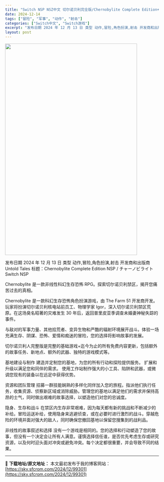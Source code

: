 ```yaml
---
title: "Switch NSP NSZ中文 切尔诺贝利完全版/Chernobylite Complete Edition+更新1.1"
date: 2024-12-14
tags: ["冒险", "军事", "动作", "射击"]
categories: ["Switch中文", "Switch游戏"]
excerpt: "发布日期 2024 年 12 月 13 日 类型 动作,冒险,角色扮演,射击 开发商和出版商 Untold Tales 标题：Chernobylite Complete Edition NSP / チャーノビライト Switch NSP Chernobylite 是一款非线性科幻生存恐怖 RPG。探&hellip;"
layout: post
---
```


<img class="aligncenter size-full wp-image-99302" src="https://sky.sfcrom.com/wp-content/uploads/2024/12/2024121406514546.webp" alt="" width="432" height="692" />

发布日期 2024 年 12 月 13 日
类型 动作,冒险,角色扮演,射击
开发商和出版商 Untold Tales
标题：Chernobylite Complete Edition NSP / チャーノビライト Switch NSP

Chernobylite 是一款非线性科幻生存恐怖 RPG。探索切尔诺贝利禁区，揭开您痛苦过去的真相。

Chernobylite 是一款科幻生存恐怖角色扮演游戏，由 The Farm 51 开发商开发。玩家将扮演切尔诺贝利核电站前员工、物理学家 Igor，深入切尔诺贝利禁区荒原。在这场臭名昭著的灾难发生 30 年后，返回普里皮亚季调查未婚妻神秘失踪的事件。

与敌对的军事力量、其他拾荒者、变异生物和严酷的辐射环境展开战斗。体验一场充满生存、阴谋、恐怖、爱情和痴迷的冒险，您的选择将影响故事的发展。

切尔诺贝利人完整版是完整的基础游戏+迄今为止的所有免费内容更新，包括额外的故事任务、新地点、额外的武器、独特的游戏模式等。

基地建设与制作
建造并定制您的基地，为您的所有行动和探险提供服务。 扩展和升级以满足您和同伴的需求。 使用工作站制作强大的小工具、陷阱和武器，或微调您现有的装备以在远足中获得优势。

资源和团队管理
招募一群技能娴熟的多样化同伴加入您的旅程。指派他们执行任务，收集资源、侦察新区域或消除威胁。管理您的基地以满足他们的需求并保持高昂的士气，同时做出艰难的故事选择，以塑造他们对您的忠诚度。

隐身、生存和战斗
在禁区内生存非常艰难，因为每天都有新的挑战和不断减少的补给。冒险运送补给，使用隐身来逃避侦查，或在必要时进行激烈的战斗。穿越危险的环境并面对强大的敌人，同时确保您撤回基地以保留您搜集到的战利品。

非线性的故事叙述和选择
没有一个游戏是相同的。您的选择和行动塑造了您的故事，但没有一个决定会让所有人满意。谨慎选择信任谁，是否优先考虑生存或研究资源，以及何时迎头面对冲突或避免冲突。每个决定都很重要，并会导致不同的结果。

---
📖 **下载地址/原文地址：** 本文最初发布于我的博客网站：[https://sky.sfcrom.com/2024/12/99301](https://sky.sfcrom.com/2024/12/99301)
